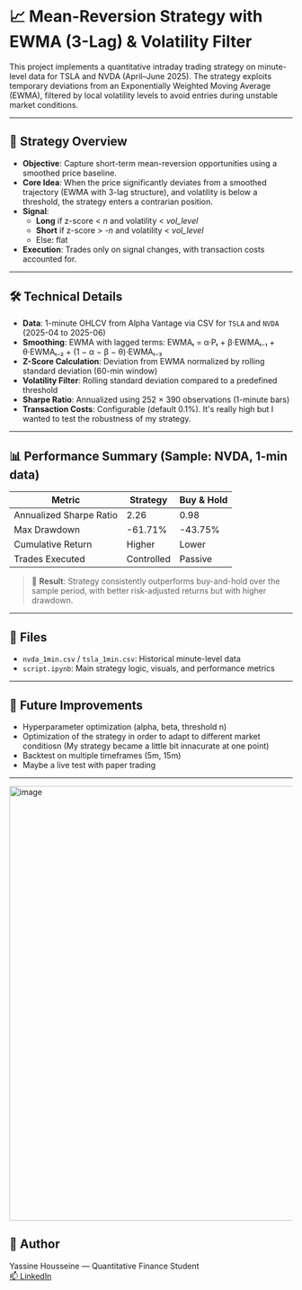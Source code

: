 # 📈 Mean-Reversion Strategy with EWMA (3-Lag) & Volatility Filter

This project implements a quantitative intraday trading strategy on minute-level data for TSLA and NVDA (April–June 2025). The strategy exploits temporary deviations from an Exponentially Weighted Moving Average (EWMA), filtered by local volatility levels to avoid entries during unstable market conditions.

---

## 🧠 Strategy Overview

- **Objective**: Capture short-term mean-reversion opportunities using a smoothed price baseline.
- **Core Idea**: When the price significantly deviates from a smoothed trajectory (EWMA with 3-lag structure), and volatility is below a threshold, the strategy enters a contrarian position.
- **Signal**:
  - **Long** if z-score < *n* and volatility < *vol_level*
  - **Short** if z-score > -*n* and volatility < *vol_level*
  - Else: flat
- **Execution**: Trades only on signal changes, with transaction costs accounted for.

---

## 🛠️ Technical Details

- **Data**: 1-minute OHLCV from Alpha Vantage via CSV for `TSLA` and `NVDA` (2025-04 to 2025-06)
- **Smoothing**: EWMA with lagged terms: EWMAₜ = α·Pₜ + β·EWMAₜ₋₁ + θ·EWMAₜ₋₂ + (1 − α − β − θ)·EWMAₜ₋₃
- **Z-Score Calculation**: Deviation from EWMA normalized by rolling standard deviation (60-min window)
- **Volatility Filter**: Rolling standard deviation compared to a predefined threshold
- **Sharpe Ratio**: Annualized using 252 × 390 observations (1-minute bars)
- **Transaction Costs**: Configurable (default 0.1%). It's really high but I wanted to test the robustness of my strategy.

---

## 📊 Performance Summary (Sample: NVDA, 1-min data)

| Metric                    | Strategy   | Buy & Hold|
|---------------------------|------------|-----------|
| Annualized Sharpe Ratio   | 2.26       | 0.98      |
| Max Drawdown              | -61.71%    | -43.75%   |
| Cumulative Return         | Higher     | Lower     |
| Trades Executed           | Controlled | Passive   |

> 🏁 **Result**: Strategy consistently outperforms buy-and-hold over the sample period, with better risk-adjusted returns but with higher drawdown.

---

## 📁 Files

- `nvda_1min.csv` / `tsla_1min.csv`: Historical minute-level data
- `script.ipynb`: Main strategy logic, visuals, and performance metrics

---

## 📌 Future Improvements

- Hyperparameter optimization (alpha, beta, threshold n)
- Optimization of the strategy in order to adapt to different market conditiosn (My strategy became a little bit innacurate at one point)
- Backtest on multiple timeframes (5m, 15m)
- Maybe a live test with paper trading
---

<img width="1918" height="773" alt="image" src="https://github.com/user-attachments/assets/10f96d02-8d13-4022-85b1-996b182b92b3" />

## 🧠 Author

Yassine Housseine — Quantitative Finance Student  
[📫 LinkedIn](www.linkedin.com/in/yassine-housseine-181835210)

